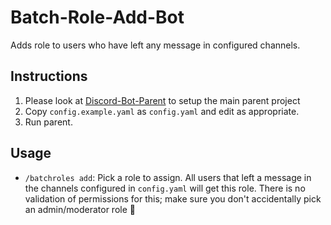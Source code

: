 # Batch-Role-Add-Bot

Adds role to users who have left any message in configured channels.

## Instructions

1. Please look at [Discord-Bot-Parent](https://github.com/elliot-gh/Discord-Bot-Parent) to setup the main parent project
2. Copy `config.example.yaml` as `config.yaml` and edit as appropriate.
3. Run parent.

## Usage

- `/batchroles add`: Pick a role to assign. All users that left a message in the channels configured in `config.yaml` will get this role. There is no validation of permissions for this; make sure you don't accidentally pick an admin/moderator role 🙂
